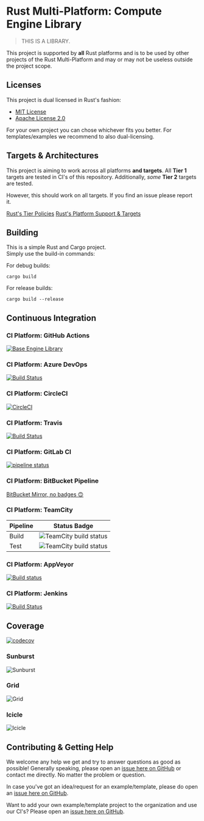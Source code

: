 # Rust Multi-Platform: Compute Engine Library

> THIS IS A LIBRARY.

This project is supported by **all** Rust platforms and is to be used by other projects of the Rust Multi-Platform and may or may not be useless outside the project scope.

## Licenses

This project is dual licensed in Rust's fashion:

- [MIT License](https://spdx.org/licenses/MIT.html)
- [Apache License 2.0](https://spdx.org/licenses/Apache-2.0.html)

For your own project you can chose whichever fits you better.
For templates/examples we recommend to also dual-licensing.

## Targets & Architectures

This project is aiming to work across all platforms **and targets**.
All **Tier 1** targets are tested in CI's of this repository.
Additionally, _some_ **Tier 2** targets are tested.

However, this should work on all targets. If you find an issue please report it.

[Rust's Tier Policies](https://doc.rust-lang.org/rustc/target-tier-policy.html)
[Rust's Platform Support & Targets](https://doc.rust-lang.org/rustc/platform-support.html)

## Building

This is a simple Rust and Cargo project.  
Simply use the build-in commands:

For debug builds:  

```shell
cargo build
```

For release builds:  

```shell
cargo build --release
```

## Continuous Integration

### CI Platform: GitHub Actions

[![Base Engine Library](https://github.com/rust-multiplatform/compute-engine-library/actions/workflows/library.yml/badge.svg)](https://github.com/rust-multiplatform/compute-engine-library/actions/workflows/library.yml)

### CI Platform: Azure DevOps

[![Build Status](https://dev.azure.com/Rust-Multiplatform/Base%20Engine%20Library/_apis/build/status/Base%20Engine%20Library?branchName=main)](https://dev.azure.com/Rust-Multiplatform/Base%20Engine%20Library/_build/latest?definitionId=4&branchName=main)

### CI Platform: CircleCI

[![CircleCI](https://dl.circleci.com/status-badge/img/gh/rust-multiplatform/Compute-Engine-Library/tree/main.svg?style=svg)](https://dl.circleci.com/status-badge/redirect/gh/rust-multiplatform/Compute-Engine-Library/tree/main)

### CI Platform: Travis

[![Build Status](https://app.travis-ci.com/rust-multiplatform/Compute-Engine-Library.svg?branch=main)](https://app.travis-ci.com/rust-multiplatform/Compute-Engine-Library)

### CI Platform: GitLab CI

[![pipeline status](https://gitlab.com/rust-multiplatform/compute-engine-library/badges/main/pipeline.svg)](https://gitlab.com/rust-multiplatform/compute-engine-library/-/commits/main)

### CI Platform: BitBucket Pipeline

[BitBucket Mirror, no badges 🙃](https://bitbucket.org/rust-multiplatform/compute-engine-library/pipelines/)

### CI Platform: TeamCity

| Pipeline | Status Badge                                                                                                                                                      |
| -------- | ----------------------------------------------------------------------------------------------------------------------------------------------------------------- |
| Build    | ![TeamCity build status](https://teamcity.jetbrains.com/app/rest/builds/buildType:id:OpenSourceProjects_RustMultiplatform_BaseEngineLibrary_Build/statusIcon.svg) |
| Test     | ![TeamCity build status](https://teamcity.jetbrains.com/app/rest/builds/buildType:id:OpenSourceProjects_RustMultiplatform_BaseEngineLibrary_Test/statusIcon.svg)  |

### CI Platform: AppVeyor

[![Build status](https://ci.appveyor.com/api/projects/status/oa83imlxgqueuyqk?svg=true)](https://ci.appveyor.com/project/Sakul6499/compute-engine-library)

### CI Platform: Jenkins

[![Build Status](https://jenkins.sakul-flee.de/job/github_rust_multiplatform/job/Compute-Engine-Library/job/main/badge/icon)](https://jenkins.sakul-flee.de/job/github_rust_multiplatform/job/Compute-Engine-Library/job/main/)

## Coverage

[![codecov](https://codecov.io/github/rust-multiplatform/compute-engine-library/branch/main/graph/badge.svg?token=9bK3wW9oNA)](https://codecov.io/github/rust-multiplatform/compute-engine-library)

### Sunburst

![Sunburst](https://codecov.io/gh/rust-multiplatform/compute-engine-library/branch/main/graphs/sunburst.svg?token=9bK3wW9oNA)

### Grid

![Grid](https://codecov.io/gh/rust-multiplatform/compute-engine-library/branch/main/graphs/tree.svg?token=9bK3wW9oNA)

### Icicle

![Icicle](https://codecov.io/gh/rust-multiplatform/compute-engine-library/branch/main/graphs/icicle.svg?token=9bK3wW9oNA)

## Contributing & Getting Help

We welcome any help we get and try to answer questions as good as possible!
Generally speaking, please open an [issue here on GitHub](issues/new) or contact me directly.
No matter the problem or question.

In case you've got an idea/request for an example/template, please do open an [issue here on GitHub](issues/new).

Want to add your own example/template project to the organization and use our CI's?
Please open an [issue here on GitHub](issues/new).
